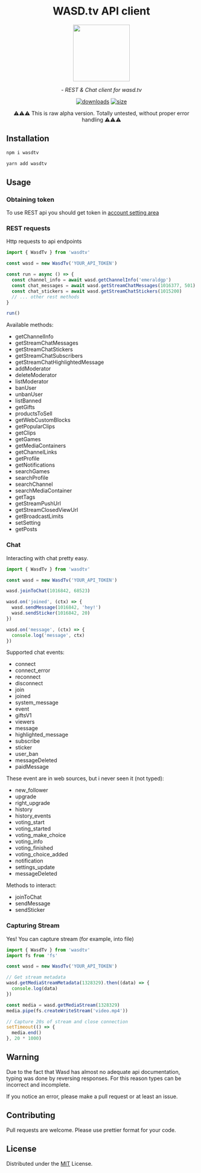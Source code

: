 <div align="center">

# WASD.tv API client

<img src="https://static.wasd.tv/assets/fe/images/logo/clear-logo-dark.svg" height="150">

</div>

<p align=center>
  <i>
 - REST & Chat client for wasd.tv
  </i>
</p>

<div align="center">

[![downloads](https://img.shields.io/npm/dm/wasdtv)](https://www.npmjs.com/package/wasdtv)
[![size](https://img.shields.io/npm/v/wasdtv)](https://www.npmjs.com/package/wasdtv)

⚠️⚠️⚠️ This is raw alpha version. Totally untested, without proper error handling ⚠️⚠️⚠️

</div>

## Installation

```bash
npm i wasdtv
```

```bash
yarn add wasdtv
```

## Usage

### Obtaining token

To use REST api you should get token in [account setting area](https://wasd.tv/general-settings/API)

### REST requests

Http requests to api endpoints

```ts
import { WasdTv } from 'wasdtv'

const wasd = new WasdTv('YOUR_API_TOKEN')

const run = async () => {
  const channel_info = await wasd.getChannelInfo('emeraldgp')
  const chat_messages = await wasd.getStreamChatMessages(1016377, 501)
  const chat_stickers = await wasd.getStreamChatStickers(1015200)
  // ... other rest methods
}

run()
```

Available methods:

- getChannelInfo
- getStreamChatMessages
- getStreamChatStickers
- getStreamChatSubscribers
- getStreamChatHighlightedMessage
- addModerator
- deleteModerator
- listModerator
- banUser
- unbanUser
- listBanned
- getGifts
- productsToSell
- getWebCustomBlocks
- getPopularClips
- getClips
- getGames
- getMediaContainers
- getChannelLinks
- getProfile
- getNotifications
- searchGames
- searchProfile
- searchChannel
- searchMediaContainer
- getTags
- getStreamPushUrl
- getStreamClosedViewUrl
- getBroadcastLimits
- setSetting
- getPosts

### Chat

Interacting with chat pretty easy.

```ts
import { WasdTv } from 'wasdtv'

const wasd = new WasdTv('YOUR_API_TOKEN')

wasd.joinToChat(1016842, 68523)

wasd.on('joined', (ctx) => {
  wasd.sendMessage(1016842, 'hey!')
  wasd.sendSticker(1016842, 20)
})

wasd.on('message', (ctx) => {
  console.log('message', ctx)
})
```

Supported chat events:

- connect
- connect_error
- reconnect
- disconnect
- join
- joined
- system_message
- event
- giftsV1
- viewers
- message
- highlighted_message
- subscribe
- sticker
- user_ban
- messageDeleted
- paidMessage

These event are in web sources, but i never seen it (not typed):

- new_follower
- upgrade
- right_upgrade
- history
- history_events
- voting_start
- voting_started
- voting_make_choice
- voting_info
- voting_finished
- voting_choice_added
- notification
- settings_update
- messageDeleted

Methods to interact:

- joinToChat
- sendMessage
- sendSticker

### Capturing Stream

Yes! You can capture stream (for example, into file)

```ts
import { WasdTv } from 'wasdtv'
import fs from 'fs'

const wasd = new WasdTv('YOUR_API_TOKEN')

// Get stream metadata
wasd.getMediaStreamMetadata(1328329).then((data) => {
  console.log(data)
})

const media = wasd.getMediaStream(1328329)
media.pipe(fs.createWriteStream('video.mp4'))

// Capture 20s of stream and close connection
setTimeout(() => {
  media.end()
}, 20 * 1000)
```

## Warning

Due to the fact that Wasd has almost no adequate api documentation, typing was done by reversing responses. For this reason types can be incorrect and incomplete.

If you notice an error, please make a pull request or at least an issue.

## Contributing

Pull requests are welcome. Please use prettier format for your code.

## License

Distributed under the [MIT](https://choosealicense.com/licenses/mit/) License.
